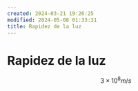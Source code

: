 ```yaml
---
created: 2024-03-21 19:26:25
modified: 2024-05-08 01:33:31
title: Rapidez de la luz
---
```


# Rapidez de la luz

$$
3 × 10^8 m/s
$$
